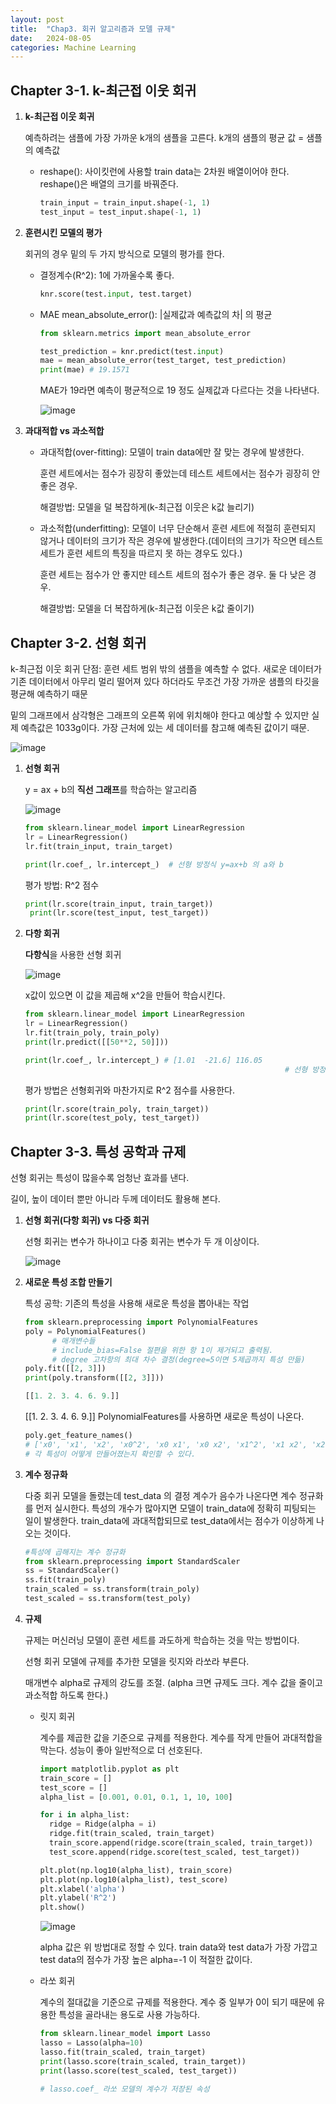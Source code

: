 ```yaml
---
layout: post
title:  "Chap3. 회귀 알고리즘과 모델 규제"
date:   2024-08-05
categories: Machine Learning
---
```


## Chapter 3-1. k-최근접 이웃 회귀

1. **k-최근접 이웃 회귀**

   예측하려는 샘플에 가장 가까운 k개의 샘플을 고른다. k개의 샘플의 평균 값 = 샘플의 예측값

   * reshape(): 사이킷런에 사용할 train data는 2차원 배열이어야 한다. reshape()은 배열의 크기를 바꿔준다.
   
     ```python
     train_input = train_input.shape(-1, 1)
     test_input = test_input.shape(-1, 1)
     ```

2. **훈련시킨 모델의 평가**

   회귀의 경우 밑의 두 가지 방식으로 모델의 평가를 한다.

   * 결정계수(R^2): 1에 가까울수록 좋다.

     ```python
     knr.score(test.input, test.target)
     ```

   * MAE mean_absolute_error(): |실제값과 예측값의 차| 의 평균

     ```python
     from sklearn.metrics import mean_absolute_error

     test_prediction = knr.predict(test.input)
     mae = mean_absolute_error(test_target, test_prediction)
     print(mae) # 19.1571 
      ```

     MAE가 19라면 예측이 평균적으로 19 정도 실제값과 다르다는 것을 나타낸다.

     ![image](https://github.com/user-attachments/assets/329fa292-fc8f-4bd1-92c2-f0c17f075fe8)

   
3. **과대적합 vs 과소적합**

   * 과대적합(over-fitting): 모델이 train data에만 잘 맞는 경우에 발생한다.

     훈련 세트에서는 점수가 굉장히 좋았는데 테스트 세트에서는 점수가 굉장히 안 좋은 경우.

     해결방법: 모델을 덜 복잡하게(k-최근접 이웃은 k값 늘리기)
     
   * 과소적합(underfitting): 모델이 너무 단순해서 훈련 세트에 적절히 훈련되지 않거나 데이터의 크기가 작은 경우에 발생한다.(데이터의 크기가 작으면 테스트 세트가 훈련 세트의 특징을 따르지 못 하는 경우도 있다.)

      훈련 세트는 점수가 안 좋지만 테스트 세트의 점수가 좋은 경우. 둘 다 낮은 경우.

      해결방법: 모델을 더 복잡하게(k-최근접 이웃은 k값 줄이기)





## Chapter 3-2. 선형 회귀

k-최근접 이웃 회귀 단점: 훈련 세트 범위 밖의 샘플을 예측할 수 없다. 새로운 데이터가 기존 데이터에서 아무리 멀리 떨어져 있다 하더라도 무조건 가장 가까운 샘플의 타깃을 평균해 예측하기 때문

밑의 그래프에서 삼각형은 그래프의 오른쪽 위에 위치해야 한다고 예상할 수 있지만 실제 예측값은 1033g이다. 가장 근처에 있는 세 데이터를 참고해 예측된 값이기 때문.  

![image](https://github.com/user-attachments/assets/3b9855be-208a-4e33-95a7-e3cbf54d904c)

1. **선형 회귀**

   y = ax + b의 **직선 그래프**를 학습하는 알고리즘

   ![image](https://github.com/user-attachments/assets/df2002b8-f0cc-4b17-9394-2452abc4dd60)

   ```python
   from sklearn.linear_model import LinearRegression
   lr = LinearRegression()
   lr.fit(train_input, train_target)

   print(lr.coef_, lr.intercept_)  # 선형 방정식 y=ax+b 의 a와 b
    ```
   평가 방법: R^2 점수
   ```python
   print(lr.score(train_input, train_target))
    print(lr.score(test_input, test_target))
    ```

   
2. **다항 회귀**
   
   **다항식**을 사용한 선형 회귀

   ![image](https://github.com/user-attachments/assets/4cad525a-3e12-41ca-b3c0-d447a86dab57)

   x값이 있으면 이 값을 제곱해 x^2을 만들어 학습시킨다. 

   ```python
   from sklearn.linear_model import LinearRegression
   lr = LinearRegression()
   lr.fit(train_poly, train_poly)
   print(lr.predict([[50**2, 50]]))

   print(lr.coef_, lr.intercept_) # [1.01  -21.6] 116.05
															 # 선형 방정식 y=ax^2+bx+c 의 a와 b와 c
    ```
    평가 방법은 선형회귀와 마찬가지로 R^2 점수를 사용한다. 
    ```python
    print(lr.score(train_poly, train_target))
    print(lr.score(test_poly, test_target))
    ```




## Chapter 3-3. 특성 공학과 규제

선형 회귀는 특성이 많을수록 엄청난 효과를 낸다.

길이, 높이 데이터 뿐만 아니라 두께 데이터도 활용해 본다.

1. **선형 회귀(다항 회귀) vs 다중 회귀**

   선형 회귀는 변수가 하나이고 다중 회귀는 변수가 두 개 이상이다.

   ![image](https://github.com/user-attachments/assets/c5c79522-a66d-4868-a2c8-0b93fa5919f6)
   
2. **새로운 특성 조합 만들기**

   특성 공학: 기존의 특성을 사용해 새로운 특성을 뽑아내는 작업

   ```python
   from sklearn.preprocessing import PolynomialFeatures
   poly = PolynomialFeatures()
	     # 매개변수들
	     # include_bias=False 절편을 위한 항 1이 제거되고 출력됨.
	     # degree 고차항의 최대 차수 결정(degree=5이면 5제곱까지 특성 만듦)
   poly.fit([[2, 3]])
   print(poly.transform([[2, 3]]))

   [[1. 2. 3. 4. 6. 9.]]    
   ```
    [[1. 2. 3. 4. 6. 9.]] PolynomialFeatures를 사용하면 새로운 특성이 나온다. 
   ```python
   poly.get_feature_names()
   # ['x0', 'x1', 'x2', 'x0^2', 'x0 x1', 'x0 x2', 'x1^2', 'x1 x2', 'x2^2']
   # 각 특성이 어떻게 만들어졌는지 확인할 수 있다.
   ```

3. **계수 정규화**

   다중 회귀 모델을 돌렸는데 test_data 의 결정 계수가 음수가 나온다면 계수 정규화를 먼저 실시한다. 특성의 개수가 많아지면 모델이 train_data에 정확히 피팅되는 일이 발생한다. train_data에 과대적합되므로 test_data에서는 점수가 이상하게 나오는 것이다.
   
   ```python
   #특성에 곱해지는 계수 정규화
   from sklearn.preprocessing import StandardScaler
   ss = StandardScaler()
   ss.fit(train_poly)
   train_scaled = ss.transform(train_poly)
   test_scaled = ss.transform(test_poly)
   ```

4. **규제**

   규제는 머신러닝 모델이 훈련 세트를 과도하게 학습하는 것을 막는 방법이다.

   선형 회귀 모델에 규제를 추가한 모델을 릿지와 라쏘라 부른다.

   매개변수 alpha로 규제의 강도를 조절. (alpha 크면 규제도 크다. 계수 값을 줄이고 과소적합 하도록 한다.)

   * 릿지 회귀

     계수를 제곱한 값을 기준으로 규제를 적용한다. 계수를 작게 만들어 과대적합을 막는다. 성능이 좋아 일반적으로 더 선호된다.

     ```python
     import matplotlib.pyplot as plt
     train_score = []
     test_score = []
     alpha_list = [0.001, 0.01, 0.1, 1, 10, 100]

     for i in alpha_list:
       ridge = Ridge(alpha = i)
       ridge.fit(train_scaled, train_target)
       train_score.append(ridge.score(train_scaled, train_target))
       test_score.append(ridge.score(test_scaled, test_target))
     ```
     ```python
     plt.plot(np.log10(alpha_list), train_score)
     plt.plot(np.log10(alpha_list), test_score)
     plt.xlabel('alpha')
     plt.ylabel('R^2')
     plt.show()
     ```

     ![image](https://github.com/user-attachments/assets/991cbd8f-9d13-40aa-b727-58bb04741b30)

     alpha 값은 위 방법대로 정할 수 있다. train data와 test data가 가장 가깝고 test data의 점수가 가장 높은 alpha=-1 이 적절한 값이다.

   * 라쏘 회귀

     계수의 절대값을 기준으로 규제를 적용한다. 계수 중 일부가 0이 되기 때문에 유용한 특성을 골라내는 용도로 사용 가능하다.

     ```python
     from sklearn.linear_model import Lasso
     lasso = Lasso(alpha=10)
     lasso.fit(train_scaled, train_target)
     print(lasso.score(train_scaled, train_target))
     print(lasso.score(test_scaled, test_target))

     # lasso.coef_ 라쏘 모델의 계수가 저장된 속성
     ```




   

